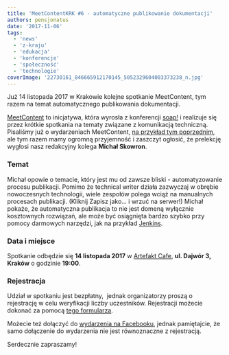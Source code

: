```yaml
---
title: 'MeetContentKRK #6 - automatyczne publikowanie dokumentacji'
authors: pensjonatus
date: '2017-11-06'
tags:
  - 'news'
  - 'z-kraju'
  - 'edukacja'
  - 'konferencje'
  - 'społeczność'
  - 'technologie'
coverImage: '22730161_846665912170145_5052329604003373238_n.jpg'
---
```


Już 14 listopada 2017 w Krakowie kolejne spotkanie MeetContent, tym razem na
temat automatycznego publikowania dokumentacji.

<!--truncate-->

[MeetContent](http://meetcontent.org/) to inicjatywa, która wyrosła z
konferencji [soap!](http://soapconf.com/) i realizuje się przez krótkie
spotkania na tematy związane z komunikacją techniczną. Pisaliśmy już o
wydarzeniach MeetContent,
[na przykład tym poprzednim](http://techwriter.pl/relacja-z-krakowskiego-meetcontent-30-05-17/),
ale tym razem mamy ogromną przyjemność i zaszczyt ogłosić, że prelekcję wygłosi
nasz redakcyjny kolega **Michał Skowron**.

### Temat

Michał opowie o temacie, który jest mu od zawsze bliski - automatyzowanie
procesu publikacji. Pomimo że technical writer działa zazwyczaj w obrębie
nowoczesnych technologii, wiele zespołów polega wciąż na manualnych procesach
publikacji. (Kliknij Zapisz jako... i wrzuć na serwer!) Michał pokaże, że
automatyczna publikacja to nie jest domeną wyłącznie kosztownych rozwiązań, ale
może być osiągnięta bardzo szybko przy pomocy darmowych narzędzi, jak na
przykład [Jenkins](https://jenkins.io/).

### Data i miejsce

Spotkanie odbędzie się **14 listopada 2017** w
[Artefakt Cafe](https://www.facebook.com/artefakt.cafe/), **ul. Dajwór 3,
Kraków** o godzinie **19:00**.

### Rejestracja

Udział w spotkaniu jest bezpłatny,  jednak organizatorzy proszą o rejestrację w
celu weryfikacji liczby uczestników. Rejestracji możecie dokonać za
pomocą [tego formularza](https://docs.google.com/forms/d/e/1FAIpQLScphio-y6Xgb6960bmCujgp5lzsuNXMO7b8aaEVxebRb4HL6A/viewform).

Możecie też dołączyć
do [wydarzenia na Facebooku](https://www.facebook.com/events/916774748475353),
jednak pamiętajcie, że samo dołączenie do wydarzenia nie jest równoznaczne z
rejestracją.

Serdecznie zapraszamy!
